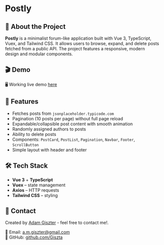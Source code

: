 # Postly

## 📌 About the Project

**Postly** is a minimalist forum-like application built with Vue 3, TypeScript, Vuex, and Tailwind CSS. It allows users to browse, expand, and delete posts fetched from a public API. The project features a responsive, modern design and modular components.


## 🎬 Demo
🖥️ Working live demo <a href="https://postly-seven.vercel.app/" target="_blank">here</a>

## 🚀 Features

- Fetches posts from `jsonplaceholder.typicode.com`
- Pagination (10 posts per page) without full page reload
- Expandable/collapsible post content with smooth animation
- Randomly assigned authors to posts
- Ability to delete posts
- Components: `PostCard`, `PostList`, `Pagination`, `Navbar`, `Footer`, `ScrollButton`
- Simple layout with header and footer

## 🛠️ Tech Stack

- **Vue 3** + **TypeScript**
- **Vuex** – state management
- **Axios** – HTTP requests
- **Tailwind CSS** – styling


## 📧 Contact

Created by <a href="https://www.linkedin.com/in/adam-giszter/" target="_blank">Adam Giszter</a> - feel free to contact me!.

📩 Email: [a.m.giszter@gmail.com](mailto:a.m.giszter@gmail.com)  
🔗 GitHub: [github.com/Giszta](https://github.com/Giszta)  

